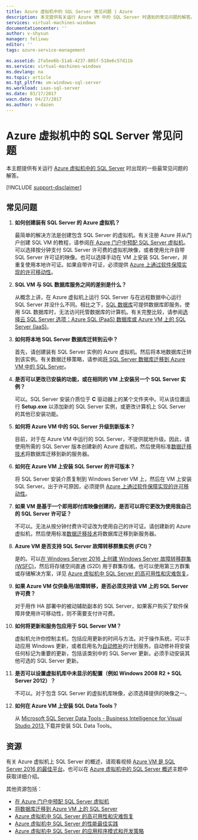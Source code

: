```yaml
---
title: Azure 虚拟机中的 SQL Server 常见问题 | Azure
description: 本文提供有关运行 Azure VM 中的 SQL Server 时遇到的常见问题的解答。
services: virtual-machines-windows
documentationcenter: ''
author: v-shysun
manager: felixwu
editor: ''
tags: azure-service-management

ms.assetid: 2fa5ee6b-51a6-4237-805f-518e6c57d11b
ms.service: virtual-machines-windows
ms.devlang: na
ms.topic: article
ms.tgt_pltfrm: vm-windows-sql-server
ms.workload: iaas-sql-server
ms.date: 03/17/2017
wacn.date: 04/27/2017
ms.author: v-dazen
---
```


# Azure 虚拟机中的 SQL Server 常见问题
本主题提供有关运行 [Azure 虚拟机中的 SQL Server](https://www.azure.cn/home/features/virtual-machines/#virtual-machine-SQLserver) 时出现的一些最常见问题的解答。

[!INCLUDE [support-disclaimer](../../../../includes/support-disclaimer.md)]

## 常见问题
1. **如何创建装有 SQL Server 的 Azure 虚拟机？**

    最简单的解决方法是创建包含 SQL Server 的虚拟机。有关注册 Azure 并从门户创建 SQL VM 的教程，请参阅[在 Azure 门户中预配 SQL Server 虚拟机](../../windows/sql/virtual-machines-windows-portal-sql-server-provision.md)。可以选择按分钟支付 SQL Server 许可费的虚拟机映像，或者使用允许自带 SQL Server 许可证的映像。也可以选择手动在 VM 上安装 SQL Server，并重复使用本地许可证。如果自带许可证，必须提供 [Azure 上通过软件保障实现的许可移动性](https://www.azure.cn/pricing/license-mobility/)。
2. **SQL VM 与 SQL 数据库服务之间的差别是什么？**

    从概念上讲，在 Azure 虚拟机上运行 SQL Server 与在远程数据中心运行 SQL Server 并没什么不同。相比之下，[SQL 数据库](../../../sql-database/sql-database-technical-overview.md)可提供数据库即服务。使用 SQL 数据库时，无法访问托管数据库的计算机。有关完整比较，请参阅[选择云 SQL Server 选项：Azure SQL (PaaS) 数据库或 Azure VM 上的 SQL Server (IaaS)](../../../sql-database/sql-database-paas-vs-sql-server-iaas.md)。
3. **如何将本地 SQL Server 数据库迁转到云中？**

    首先，请创建装有 SQL Server 实例的 Azure 虚拟机。然后将本地数据库迁转到该实例。有关数据迁移策略，请参阅[将 SQL Server 数据库迁移到 Azure VM 中的 SQL Server](../../windows/sql/virtual-machines-windows-migrate-sql.md)。
4. **是否可以更改已安装的功能，或在相同的 VM 上安装另一个 SQL Server 实例？**

    可以。SQL Server 安装介质位于 **C** 驱动器上的某个文件夹中。可从该位置运行 **Setup.exe** 以添加新的 SQL Server 实例，或更改计算机上 SQL Server 的其他已安装功能。
5. **如何将 Azure VM 中的 SQL Server 升级到新版本？**

    目前，对于在 Azure VM 中运行的 SQL Server，不提供就地升级。因此，请使用所需的 SQL Server 版本创建新的 Azure 虚拟机，然后使用标准[数据迁移技术](../../windows/sql/virtual-machines-windows-migrate-sql.md)将数据库迁移到新的服务器。
6. **如何在 Azure VM 上安装 SQL Server 的许可版本？**

    将 SQL Server 安装介质复制到 Windows Server VM 上，然后在 VM 上安装 SQL Server。出于许可原因，必须提供 [Azure 上通过软件保障实现的许可移动性](https://www.azure.cn/pricing/license-mobility/)。
7. **如果 VM 是基于一个即用即付库映像创建的，是否可以将它更改为使用我自己的 SQL Server 许可证？**

    不可以。无法从按分钟付费许可证改为使用自己的许可证。请创建新的 Azure 虚拟机，然后使用标准[数据迁移技术](../../windows/sql/virtual-machines-windows-migrate-sql.md)将数据库迁移到新服务器。

7. **Azure VM 是否支持 SQL Server 故障转移群集实例 (FCI)？**

    是的。可以[在 Windows Server 2016 上创建 Windows Server 故障转移群集 (WSFC)](../../windows/sql/virtual-machines-windows-portal-sql-create-failover-cluster.md)，然后将存储空间直通 (S2D) 用于群集存储。也可以使用第三方群集或存储解决方案，详见 [Azure 虚拟机中 SQL Server 的高可用性和灾难恢复](../../windows/sql/virtual-machines-windows-sql-high-availability-dr.md#azure-only-high-availability-solutions)。

7. **如果 Azure VM 仅供备用/故障转移，是否必须支持该 VM 上的 SQL Server 许可费？**

    对于用作 HA 部署中的被动辅助副本的 SQL Server，如果客户购买了软件保障并使用许可移动性，则不需要支付许可费。

8. **如何将更新和服务包应用于 SQL Server VM？**

    虚拟机允许你控制主机，包括应用更新的时间与方法。对于操作系统，可以手动应用 Windows 更新，或者启用名为[自动修补](../../virtual-machines-windows-sql-automated-patching.md)的计划服务。自动修补将安装任何标记为重要的更新，包括该类别中的 SQL Server 更新。必须手动安装其他可选的 SQL Server 更新。
9. **是否可以设置虚拟机库中未显示的配置（例如 Windows 2008 R2 + SQL Server 2012）？**

    不可以。对于包含 SQL Server 的虚拟机库映像，必须选择提供的映像之一。
10. **如何在 Azure VM 上安装 SQL Data Tools？**

     从 [Microsoft SQL Server Data Tools - Business Intelligence for Visual Studio 2013 ](https://www.microsoft.com/download/details.aspx?id=42313) 下载并安装 SQL Data Tools。

## 资源
有关 Azure 虚拟机上 SQL Server 的概述，请观看视频 [Azure VM 是 SQL Server 2016 的最佳平台](https://channel9.msdn.com/Events/DataDriven/SQLServer2016/Azure-VM-is-the-best-platform-for-SQL-Server-2016)。也可以在 [Azure 虚拟机中的 SQL Server 概述](../../virtual-machines-windows-sql-server-iaas-overview.md)主题中获取详细介绍。

其他资源包括：

* [在 Azure 门户中预配 SQL Server 虚拟机](../../windows/sql/virtual-machines-windows-portal-sql-server-provision.md)
* [将数据库迁移到 Azure VM 上的 SQL Server](../../windows/sql/virtual-machines-windows-migrate-sql.md)
* [Azure 虚拟机中 SQL Server 的高可用性和灾难恢复](../../windows/sql/virtual-machines-windows-sql-high-availability-dr.md)
* [Azure 虚拟机中 SQL Server 的性能最佳实践](../../windows/sql/virtual-machines-windows-sql-performance.md)
* [Azure 虚拟机中 SQL Server 的应用程序模式和开发策略](../../virtual-machines-windows-sql-server-app-patterns-dev-strategies.md)

<!---HONumber=Mooncake_0313_2017-->
<!--Update_Description: wording update-->